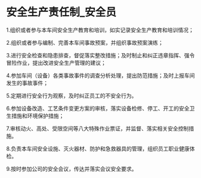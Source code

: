 # 安全生产责任制_安全员

1.组织或者参与本车间安全生产教育和培训，如实记录安全生产教育和培训情况；

2.组织或者参与编制、完善本车间事故预案，并组织事故预案演练；

3.进行安全检查和隐患排查，督促落实整改措施；及时制止和纠正违章指挥、强令冒险作业，提出改进安全生产管理的建议；

4.参加车间（设备）各类事故事件的调查分析处理，提出防范措施；及时上报车间发生的事故事件；

5.定期进行安全行为观察，及时纠正员工的不安全行为。

6.参加设备改造、工艺条件变更方案的审核，落实设备检修、停工、开工的安全卫生措施和环境保护措施；

7.审核动火、高处、受限空间等八大特殊作业票证，并监督、落实相关安全控制措施。

8.负责本车间安全设施、灭火器材、防护和急救器具的管理，组织员工职业健康体检。

9.按时参加公司的安全会议，传达并落实会议安全要求。